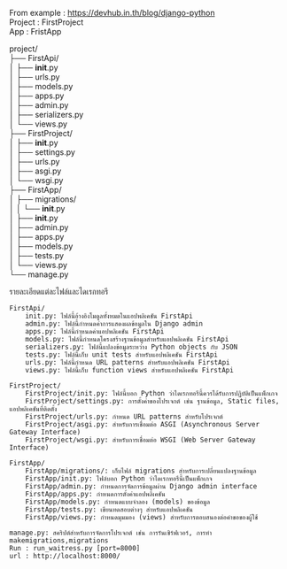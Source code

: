From example : https://devhub.in.th/blog/django-python<br>
Project : FirstProject<br>
App : FristApp<br>


project/<br>
├── FirstApi/<br>
│   ├── __init__.py<br>
│   ├── urls.py<br>
│   ├── models.py<br>
│   ├── apps.py<br>
│   ├── admin.py<br>
│   ├── serializers.py<br>
│   └── views.py<br>
├── FirstProject/<br>
│   ├── __init__.py<br>
│   ├── settings.py<br>
│   ├── urls.py<br>
│   ├── asgi.py<br>
│   └── wsgi.py<br>
├── FirstApp/<br>
│   ├── migrations/<br>
│   │   └── __init__.py<br>
│   ├── __init__.py<br>
│   ├── admin.py<br>
│   ├── apps.py<br>
│   ├── models.py<br>
│   ├── tests.py<br>
│   └── views.py<br>
└── manage.py<br> 


รายละเอียดแต่ละไฟล์และไดเรกทอรี

    FirstApi/
        init.py: ไฟล์นี้อ้างอิงโมดูลทั้งหมดในแอปพลิเคชัน FirstApi
        admin.py: ไฟล์นี้กำหนดค่าการแสดงผลข้อมูลใน Django admin
        apps.py: ไฟล์นี้กำหนดค่าแอปพลิเคชัน FirstApi
        models.py: ไฟล์นี้กำหนดโครงสร้างฐานข้อมูลสำหรับแอปพลิเคชัน FirstApi
        serializers.py: ไฟล์นี้แปลงข้อมูลระหว่าง Python objects กับ JSON
        tests.py: ไฟล์นี้เก็บ unit tests สำหรับแอปพลิเคชัน FirstApi
        urls.py: ไฟล์นี้กำหนด URL patterns สำหรับแอปพลิเคชัน FirstApi
        views.py: ไฟล์นี้เก็บ function views สำหรับแอปพลิเคชัน FirstApi

    FirstProject/
        FirstProject/init.py: ไฟล์นี้บอก Python ว่าไดเรกทอรีนี้ควรได้รับการปฏิบัติเป็นแพ็กเกจ
        FirstProject/settings.py: การตั้งค่าของโปรเจกต์ เช่น ฐานข้อมูล, Static files, แอปพลิเคชันที่ติดตั้ง
        FirstProject/urls.py: กำหนด URL patterns สำหรับโปรเจกต์
        FirstProject/asgi.py: สำหรับการเชื่อมต่อ ASGI (Asynchronous Server Gateway Interface)
        FirstProject/wsgi.py: สำหรับการเชื่อมต่อ WSGI (Web Server Gateway Interface)

    FirstApp/
        FirstApp/migrations/: เก็บไฟล์ migrations สำหรับการเปลี่ยนแปลงฐานข้อมูล
        FirstApp/init.py: ไฟล์บอก Python ว่าไดเรกทอรีนี้เป็นแพ็กเกจ
        FirstApp/admin.py: กำหนดการจัดการข้อมูลผ่าน Django admin interface
        FirstApp/apps.py: กำหนดการตั้งค่าแอปพลิเคชัน
        FirstApp/models.py: กำหนดแบบจำลอง (models) ของข้อมูล
        FirstApp/tests.py: เขียนทดสอบต่างๆ สำหรับแอปพลิเคชัน
        FirstApp/views.py: กำหนดมุมมอง (views) สำหรับการตอบสนองต่อคำขอของผู้ใช้

    manage.py: สคริปต์สำหรับการจัดการโปรเจกต์ เช่น การรันเซิร์ฟเวอร์, การทำ makemigrations,migrations 
    Run : run_waitress.py [port=8000]
    url : http://localhost:8000/ 
    